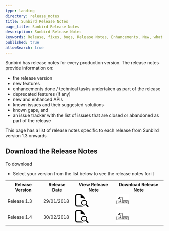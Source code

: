 ```yaml
---
type: landing
directory: release_notes
title: Sunbird Release Notes
page_title: Sunbird Release Notes
description: Sunbird Release Notes
keywords: Release, fixes, bugs, Release Notes, Enhancements, New, what's new, version
published: true
allowSearch: true
---
```


Sunbird has release notes for every production version. The release notes provide information on: 

- the release version
- new features
- enhancements done / technical tasks undertaken as part of the release
- deprecated features (if any)
- new and enhanced APIs
- known issues and their suggested solutions 
- known gaps, and
- an issue tracker with the list of issues that are closed or abandoned as part of the release 

This page has a list of release notes specific to each release from Sunbird version 1.3 onwards

## Download the Release Notes

To download 
- Select your version from the list below to see the release notes for it
<table>
  <tr>
    <th>Release Version</th>
    <th>Release Date</th>
    <th>View Release Note</th>
    <th>Download Release Note</th>
  </tr>
  <tr>
    <td>Release 1.3</td>
    <td>29/01/2018</td>
    <td><a href="pages/release_notes/view_pdf/ver1.3.md">
  <img src="pages/release_notes/icons_used/viewicon.png" alt="View" style="width:42px;height:42px;border:0;">
</a></td>
    <td><a href="">
  <img src="pages/release_notes/icons_used/download.png" alt="Download" style="width:42px;height:42px;border:0;">
</a></td>
  </tr>
  <tr>
    <td>Release 1.4</td>
    <td>30/02/2018</td>
    <td><a href="">
  <img src="pages/release_notes/icons_used/viewicon.png" alt="View" style="width:42px;height:42px;border:0;">
</a></td>
    <td><a href="">
  <img src="pages/release_notes/icons_used/download.png" alt="Download" style="width:42px;height:42px;border:0;">
</a></td>
  </tr>
</table>
